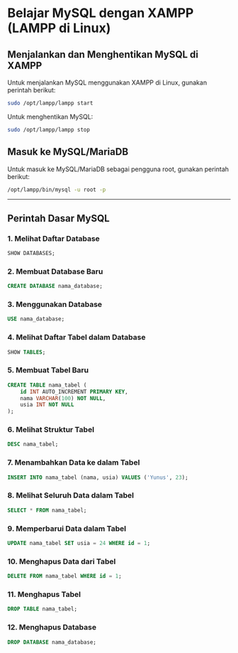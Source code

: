 # Belajar MySQL dengan XAMPP (LAMPP di Linux)

## Menjalankan dan Menghentikan MySQL di XAMPP

Untuk menjalankan MySQL menggunakan XAMPP di Linux, gunakan perintah berikut:

```sh
sudo /opt/lampp/lampp start
```

Untuk menghentikan MySQL:

```sh
sudo /opt/lampp/lampp stop
```

## Masuk ke MySQL/MariaDB

Untuk masuk ke MySQL/MariaDB sebagai pengguna root, gunakan perintah berikut:

```sh
/opt/lampp/bin/mysql -u root -p
```

---

## Perintah Dasar MySQL

### 1. Melihat Daftar Database
```sql
SHOW DATABASES;
```

### 2. Membuat Database Baru
```sql
CREATE DATABASE nama_database;
```

### 3. Menggunakan Database
```sql
USE nama_database;
```

### 4. Melihat Daftar Tabel dalam Database
```sql
SHOW TABLES;
```

### 5. Membuat Tabel Baru
```sql
CREATE TABLE nama_tabel (
    id INT AUTO_INCREMENT PRIMARY KEY,
    nama VARCHAR(100) NOT NULL,
    usia INT NOT NULL
);
```

### 6. Melihat Struktur Tabel
```sql
DESC nama_tabel;
```

### 7. Menambahkan Data ke dalam Tabel
```sql
INSERT INTO nama_tabel (nama, usia) VALUES ('Yunus', 23);
```

### 8. Melihat Seluruh Data dalam Tabel
```sql
SELECT * FROM nama_tabel;
```

### 9. Memperbarui Data dalam Tabel
```sql
UPDATE nama_tabel SET usia = 24 WHERE id = 1;
```

### 10. Menghapus Data dari Tabel
```sql
DELETE FROM nama_tabel WHERE id = 1;
```

### 11. Menghapus Tabel
```sql
DROP TABLE nama_tabel;
```

### 12. Menghapus Database
```sql
DROP DATABASE nama_database;
```
